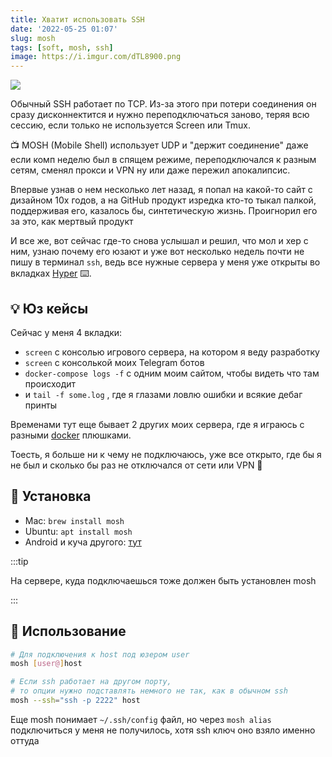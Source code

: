 ```yaml
---
title: Хватит использовать SSH
date: '2022-05-25 01:07'
slug: mosh
tags: [soft, mosh, ssh]
image: https://i.imgur.com/dTL8900.png
---
```


![](https://i.imgur.com/dTL8900.png)

Обычный SSH работает по TCP. Из-за этого при потери соединения он сразу дисконнектится и нужно переподключаться заново, теряя всю сессию, если только не используется Screen или Tmux.

📺 MOSH (Mobile Shell) использует UDP и "держит соединение" даже если комп неделю был в спящем режиме, переподключался к разным сетям, сменял прокси и VPN ну или даже пережил апокалипсис.

<!--truncate-->

Впервые узнав о нем несколько лет назад, я попал на какой-то сайт с дизайном 10х годов, а на GitHub продукт изредка кто-то тыкал палкой, поддерживая его, казалось бы, синтетическую жизнь. Проигнорил его за это, как мертвый продукт

И все же, вот сейчас где-то снова услышал и решил, что мол и хер с ним, узнаю почему его юзают и уже вот несколько недель почти не пишу в терминал `ssh`, ведь все нужные сервера у меня уже открыты во вкладках [Hyper](https://hyper.is) ⌨️.

## 💡 Юз кейсы

Сейчас у меня 4 вкладки:
- `screen` с консолью игрового сервера, на котором я веду разработку
- `screen` с консолькой моих Telegram ботов
- `docker-compose logs -f` с одним моим сайтом, чтобы видеть что там происходит
- и `tail -f some.log` , где я глазами ловлю ошибки и всякие дебаг принты

Временами тут еще бывает 2 других моих сервера, где я играюсь с разными [docker](2018-08-04-docker-introduction.md) плюшками.

Тоесть, я больше ни к чему не подключаюсь, уже все открыто, где бы я не был и сколько бы раз не отключался от сети или VPN 🤗

## 🔧 Установка
- Mac: `brew install mosh`
- Ubuntu: `apt install mosh`
- Android и куча другого: [тут](https://mosh.org/#getting)

:::tip

На сервере, куда подключаешься тоже должен быть установлен mosh

:::

## 🙌 Использование
```bash
# Для подключения к host под юзером user
mosh [user@]host

# Если ssh работает на другом порту,
# то опции нужно подставлять немного не так, как в обычном ssh
mosh --ssh="ssh -p 2222" host
```

Еще mosh понимает `~/.ssh/config` файл, но через `mosh alias` подключиться у меня не получилось, хотя ssh ключ оно взяло именно оттуда
